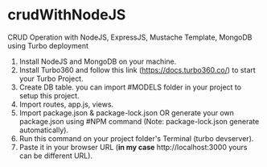 # crudWithNodeJS
CRUD Operation with NodeJS, ExpressJS, Mustache Template, MongoDB using Turbo deployment

1) Install NodeJS and MongoDB on your machine.
2) Install Turbo360 and follow this link (https://docs.turbo360.co/) to start your Turbo Project.
3) Create DB table. you can import #MODELS folder in your project to setup this project.
4) Import routes, app.js, views.
5) Import package.json & package-lock.json OR generate your own package.json using #NPM command (Note: package-lock.json generate automatically).
6) Run this command on your project folder's Terminal (turbo devserver).
7) Paste it in your browser URL (**in my case** http://localhost:3000 yours can be different URL). 
